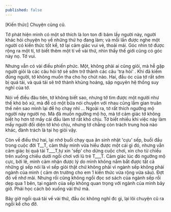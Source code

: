```yaml
---
published: false
---
```

[Kiến thức]
Chuyện cũng cũ.

Tớ phát hiện mình có một sở thích là lon ton đi bám lấy người này, người khác hỏi chuyện họ về những thứ họ đang làm; và mỗi lần được nghe một người có kiến thức tốt kể, tớ lại cảm giác vui vẻ, thoải mái. Góc nhìn tớ được rộng ra một tí, tớ biết thêm một tí về vài thứ, nhìn thấy thế giới cũng có góc này nọ. Tớ vui. 

Nhưng vẫn có vài điều phiền phức. Một, không phải ai cũng giỏi, mà hễ gặp người giỏi là các câu hỏi tớ sẽ sớm trở thành các câu 'tra hỏi' . Khi đã kiếm đúng người, tớ không muốn tha cho họ chút nào. Hai, đầu óc của tớ rất sớm bị quá tải, và quá tải sẽ trở thành khủng hoảng, sập nguyên hệ thống suy nghĩ của tớ.

Nói về điều đâu tiên, tớ không biết sao, nhưng tớ tìm được một người như thế khó bỏ xừ, mà để có một bữa nói chuyện với nhau cũng lắm gian truân thế nên sao mình lại để họ chạy nhỉ ... Ngoài ra, tớ rất thích ngưỡng mộ người này người nọ. Mà đã muốn ngưỡng mộ họ, mà tớ cảm giác tớ không biết họ hơn tớ mấy cái đầu làm tớ rất khó chịu. Tớ biết nhiều khi việc này làm mấy người đối diện tớ khó chịu, nhưng tớ chẳng còn trách trung hoà nào khác, đành trách là tại họ giỏi vậy.

Còn về điều thứ hai, lại nhớ buổi chạy qua ăn sinh nhật 'cựu' sếp, buổi đầu trong cuộc đời T__T, cảm thấy mình vừa hiểu được một cái gì đó, nhưng vẫn cảm giác bị quá tải T___T,tự xin 'sếp' cho dừng cuộc chơi, xin cho từ chiếu trên xuống chiếu dưới ngồi chơi với lũ trẻ T___T. Cảm giác lúc đó ngưỡng mộ cực, bởi lẽ, mình cảm nhận được lý do mình không nắm bắt được tất cả những gì sếp nói là vì sếp giỏi thật chứ không phải vì ngành sếp không phải ngành của mình ( cảm ơn trường cho em 1 kiến thức vừa rộng vừa sâu).  Đợt đó về nhớ mãi. Nhưng rồi cũng không ngồi đọc sơ sách của ngành sếp rồi dẹp qua 1 bên, tại ngành của sếp không quan trọng với ngành của mình bây giờ. Phải học cách bỏ xuống vài thứ mà.

Bây giờ ngồi quá tải về vài thứ, đầu óc không nghĩ đc gì, lại lôi chuyện cũ ra ngồi kể cho đỡ.
